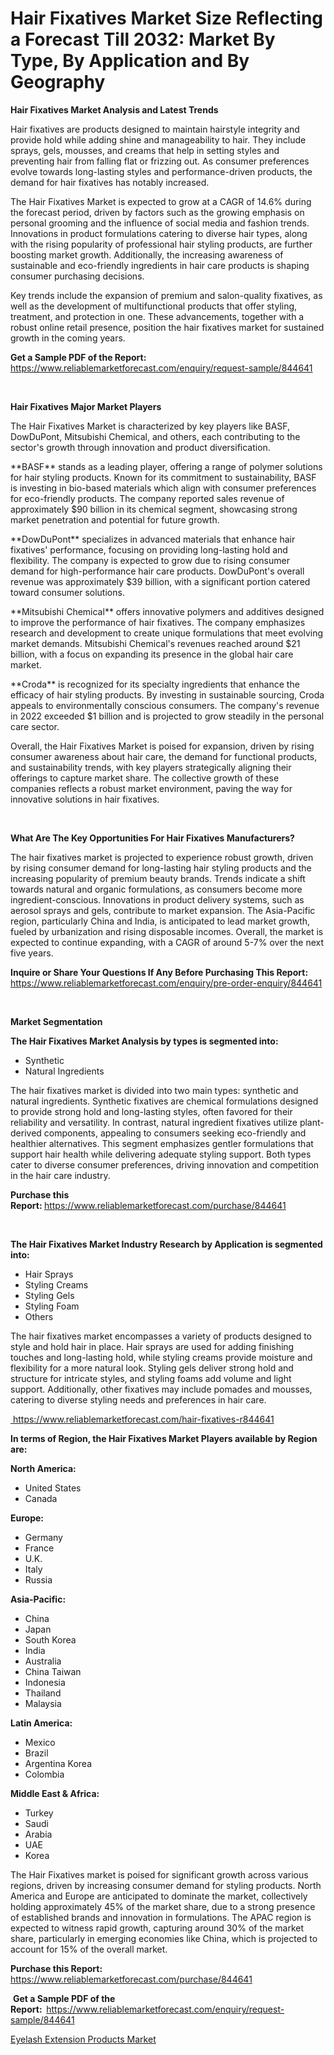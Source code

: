 <p><h1>Hair Fixatives Market Size Reflecting a Forecast Till 2032: Market By Type, By Application and By Geography</h1></p><p><strong>Hair Fixatives Market Analysis and Latest Trends</strong></p>
<p><p>Hair fixatives are products designed to maintain hairstyle integrity and provide hold while adding shine and manageability to hair. They include sprays, gels, mousses, and creams that help in setting styles and preventing hair from falling flat or frizzing out. As consumer preferences evolve towards long-lasting styles and performance-driven products, the demand for hair fixatives has notably increased.</p><p>The Hair Fixatives Market is expected to grow at a CAGR of 14.6% during the forecast period, driven by factors such as the growing emphasis on personal grooming and the influence of social media and fashion trends. Innovations in product formulations catering to diverse hair types, along with the rising popularity of professional hair styling products, are further boosting market growth. Additionally, the increasing awareness of sustainable and eco-friendly ingredients in hair care products is shaping consumer purchasing decisions. </p><p>Key trends include the expansion of premium and salon-quality fixatives, as well as the development of multifunctional products that offer styling, treatment, and protection in one. These advancements, together with a robust online retail presence, position the hair fixatives market for sustained growth in the coming years.</p></p>
<p><strong>Get a Sample PDF of the Report:&nbsp;</strong> <a href="https://www.reliablemarketforecast.com/enquiry/request-sample/844641?utm_campaign=3521&utm_medium=2&utm_source=Github&utm_content=ia&utm_term=04042025&utm_id=hair-fixatives">https://www.reliablemarketforecast.com/enquiry/request-sample/844641</a></p>
<p>&nbsp;</p>
<p><strong>Hair Fixatives Major Market Players</strong></p>
<p><p>The Hair Fixatives Market is characterized by key players like BASF, DowDuPont, Mitsubishi Chemical, and others, each contributing to the sector's growth through innovation and product diversification.</p><p>**BASF** stands as a leading player, offering a range of polymer solutions for hair styling products. Known for its commitment to sustainability, BASF is investing in bio-based materials which align with consumer preferences for eco-friendly products. The company reported sales revenue of approximately $90 billion in its chemical segment, showcasing strong market penetration and potential for future growth.</p><p>**DowDuPont** specializes in advanced materials that enhance hair fixatives' performance, focusing on providing long-lasting hold and flexibility. The company is expected to grow due to rising consumer demand for high-performance hair care products. DowDuPont's overall revenue was approximately $39 billion, with a significant portion catered toward consumer solutions.</p><p>**Mitsubishi Chemical** offers innovative polymers and additives designed to improve the performance of hair fixatives. The company emphasizes research and development to create unique formulations that meet evolving market demands. Mitsubishi Chemical's revenues reached around $21 billion, with a focus on expanding its presence in the global hair care market.</p><p>**Croda** is recognized for its specialty ingredients that enhance the efficacy of hair styling products. By investing in sustainable sourcing, Croda appeals to environmentally conscious consumers. The company's revenue in 2022 exceeded $1 billion and is projected to grow steadily in the personal care sector.</p><p>Overall, the Hair Fixatives Market is poised for expansion, driven by rising consumer awareness about hair care, the demand for functional products, and sustainability trends, with key players strategically aligning their offerings to capture market share. The collective growth of these companies reflects a robust market environment, paving the way for innovative solutions in hair fixatives.</p></p>
<p>&nbsp;</p>
<p><strong>What Are The Key Opportunities For Hair Fixatives Manufacturers?</strong></p>
<p><p>The hair fixatives market is projected to experience robust growth, driven by rising consumer demand for long-lasting hair styling products and the increasing popularity of premium beauty brands. Trends indicate a shift towards natural and organic formulations, as consumers become more ingredient-conscious. Innovations in product delivery systems, such as aerosol sprays and gels, contribute to market expansion. The Asia-Pacific region, particularly China and India, is anticipated to lead market growth, fueled by urbanization and rising disposable incomes. Overall, the market is expected to continue expanding, with a CAGR of around 5-7% over the next five years.</p></p>
<p><strong>Inquire or Share Your Questions If Any Before Purchasing This Report:</strong> <a href="https://www.reliablemarketforecast.com/enquiry/pre-order-enquiry/844641?utm_campaign=3521&utm_medium=2&utm_source=Github&utm_content=ia&utm_term=04042025&utm_id=hair-fixatives">https://www.reliablemarketforecast.com/enquiry/pre-order-enquiry/844641</a></p>
<p>&nbsp;</p>
<p><strong>Market Segmentation</strong></p>
<p><strong>The Hair Fixatives Market Analysis by types is segmented into:</strong></p>
<p><ul><li>Synthetic</li><li>Natural Ingredients</li></ul></p>
<p><p>The hair fixatives market is divided into two main types: synthetic and natural ingredients. Synthetic fixatives are chemical formulations designed to provide strong hold and long-lasting styles, often favored for their reliability and versatility. In contrast, natural ingredient fixatives utilize plant-derived components, appealing to consumers seeking eco-friendly and healthier alternatives. This segment emphasizes gentler formulations that support hair health while delivering adequate styling support. Both types cater to diverse consumer preferences, driving innovation and competition in the hair care industry.</p></p>
<p><strong>Purchase this Report:&nbsp;</strong><a href="https://www.reliablemarketforecast.com/purchase/844641?utm_campaign=3521&utm_medium=2&utm_source=Github&utm_content=ia&utm_term=04042025&utm_id=hair-fixatives">https://www.reliablemarketforecast.com/purchase/844641</a></p>
<p>&nbsp;</p>
<p><strong>The Hair Fixatives Market Industry Research by Application is segmented into:</strong></p>
<p><ul><li>Hair Sprays</li><li>Styling Creams</li><li>Styling Gels</li><li>Styling Foam</li><li>Others</li></ul></p>
<p><p>The hair fixatives market encompasses a variety of products designed to style and hold hair in place. Hair sprays are used for adding finishing touches and long-lasting hold, while styling creams provide moisture and flexibility for a more natural look. Styling gels deliver strong hold and structure for intricate styles, and styling foams add volume and light support. Additionally, other fixatives may include pomades and mousses, catering to diverse styling needs and preferences in hair care.</p></p>
<p><a href="https://www.reliablemarketforecast.com/hair-fixatives-r844641?utm_campaign=3521&utm_medium=2&utm_source=Github&utm_content=ia&utm_term=04042025&utm_id=hair-fixatives">&nbsp;https://www.reliablemarketforecast.com/hair-fixatives-r844641</a></p>
<p><strong>In terms of Region, the Hair Fixatives Market Players available by Region are:</strong></p>
<p>
    <p> <strong> North America: </strong>
        <ul>
            <li>United States</li>
            <li>Canada</li>
        </ul>
        </p> 
    <p> <strong> Europe: </strong>
        <ul>
            <li>Germany</li>
            <li>France</li>
            <li>U.K.</li>
            <li>Italy</li>
            <li>Russia</li>
        </ul>
        </p> 
    <p> <strong> Asia-Pacific: </strong>
        <ul>
            <li>China</li>
            <li>Japan</li>
            <li>South Korea</li>
            <li>India</li>
            <li>Australia</li>
            <li>China Taiwan</li>
            <li>Indonesia</li>
            <li>Thailand</li>
            <li>Malaysia</li>
        </ul>
        </p> 
    <p> <strong> Latin America: </strong>
        <ul>
            <li>Mexico</li>
            <li>Brazil</li>
            <li>Argentina Korea</li>
            <li>Colombia</li>
        </ul>
        </p> 
    <p> <strong> Middle East & Africa: </strong>
        <ul>
            <li>Turkey</li>
            <li>Saudi</li>
            <li>Arabia</li>
            <li>UAE</li>
            <li>Korea</li>
        </ul>
    </p>
    </p>
<p><p>The Hair Fixatives market is poised for significant growth across various regions, driven by increasing consumer demand for styling products. North America and Europe are anticipated to dominate the market, collectively holding approximately 45% of the market share, due to a strong presence of established brands and innovation in formulations. The APAC region is expected to witness rapid growth, capturing around 30% of the market share, particularly in emerging economies like China, which is projected to account for 15% of the overall market.</p></p>
<p><strong>Purchase this Report: </strong><a href="https://www.reliablemarketforecast.com/purchase/844641?utm_campaign=3521&utm_medium=2&utm_source=Github&utm_content=ia&utm_term=04042025&utm_id=hair-fixatives">https://www.reliablemarketforecast.com/purchase/844641</a></p>
<p>&nbsp;<strong>Get a Sample PDF of the Report:&nbsp;&nbsp;</strong><a href="https://www.reliablemarketforecast.com/enquiry/request-sample/844641?utm_campaign=3521&utm_medium=2&utm_source=Github&utm_content=ia&utm_term=04042025&utm_id=hair-fixatives">https://www.reliablemarketforecast.com/enquiry/request-sample/844641</a></p>
<p><strong></strong></p>
<p><p><a href="https://github.com/popoialraih3/Market-Research-Report-List-1/blob/main/eyelash-extension-products-market.md?utm_campaign=3521&utm_medium=2&utm_source=Github&utm_content=ia&utm_term=04042025&utm_id=hair-fixatives">Eyelash Extension Products Market</a></p></p>
